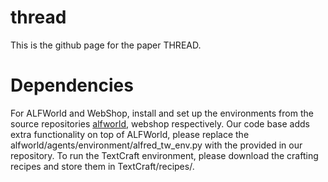 # thread

This is the github page for the paper THREAD.


# Dependencies

For ALFWorld and WebShop, install and set up the environments from the source repositories [alfworld](https://github.com/alfworld/alfworld), webshop respectively. Our code base adds extra functionality on top of ALFWorld, please replace the alfworld/agents/environment/alfred_tw_env.py with the provided in our repository. To run the TextCraft environment, please download the crafting recipes and store them in TextCraft/recipes/.
